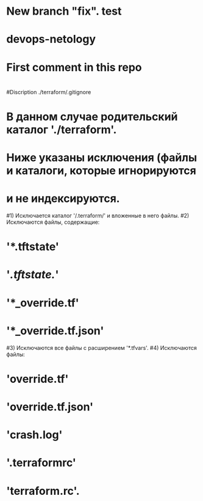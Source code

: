 # New branch "fix". test
# devops-netology
# First comment in this repo
#
#Discription ./terraform/.gitignore
#   В данном случае родительский каталог './terraform'. 
#   Ниже указаны исключения (файлы и каталоги, которые игнорируются
#   и не индексируются.
#1) Исключается каталог '/.terraform/' и вложенные в него файлы. 
#2) Исключаются файлы, содержащие:
#	'*.tftstate'
#	'*.tftstate.*'
#	'*_override.tf'
#	'*_override.tf.json'
#3) Исключаются все файлы с расширением '*.tfvars'.
#4) Исключаются файлы:
#	'override.tf'
#	'override.tf.json'
#	'crash.log'
#	'.terraformrc'
#	'terraform.rc'.
